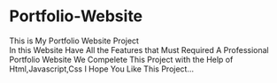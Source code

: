 # Portfolio-Website
This is My Portfolio Website  Project  
In this Website Have All the Features that Must Required A Professional Portfolio Website 
We Compelete This Project with the Help of Html,Javascript,Css 
I Hope You Like This Project...
